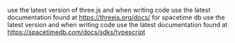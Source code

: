 <!-- Use this file to provide workspace-specific custom instructions to Copilot. For more details, visit https://code.visualstudio.com/docs/copilot/copilot-customization#_use-a-githubcopilotinstructionsmd-file -->
use the latest version of three.js and when writing code use the latest documentation found at https://threejs.org/docs/
for spacetime db use the latest version and when writing code use the latest documentation found at https://spacetimedb.com/docs/sdks/typescript